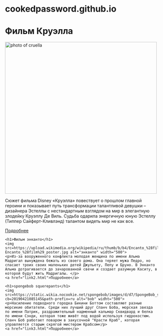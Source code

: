 # cookedpassword.github.io
<!DOCTYPE html>
<html>

<head>
	<meta charset="UTF-8">
	<title> notyou</title>
	<link rel="stylesheet" href="ussr.css">
</head>

<body>
	<h1>Фильм Круэлла </h1>
	<img src="https://upload.wikimedia.org/wikipedia/ru/1/16/Cruella_%282021%29_logo.jpg" alt="photo of cruella" width="500px">
	<p>Сюжет фильма Disney «Круэлла» повествует о прошлом главной героини и показывает путь трансформации 			талантливой девушки – дизайнера Эстеллы с нестандартным взглядом на мир в элегантную злодейку Круэллу Де 	Виль. Судьба одарила энергичную юную Эстеллу (Типпер Сайферт-Кливлэнд) талантом видеть мир не как все. 		</p>
	<a href="link.html"l>Подробнее</a>

	<h1>Фильм энканто</h1>
	<img src=https://upload.wikimedia.org/wikipedia/ru/thumb/b/b4/Encanto_%28film%29_poster.jpg/272px-Encanto_%28film%29_poster.jpg alt="энканто" width="500">
	<p>Из-за вооруженного конфликта молодая женщина по имени Альма Мадригал вынуждена бежать из своего дома. Она теряет мужа Педро, но спасает троих своих маленьких детей Джульету, Пепу и Бруно. В Энканто Альма дотрагивается до зачарованной свечи и создает разумную Каситу, в которой будут жить Мадригалы. </p>
	<a href="link2.html">Подробнее</a>
	
	<h1>spongebob squerepants</h1>
	<img src=https://static.wikia.nocookie.net/spongebob/images/d/d7/SpongeBob_stock_art.png/revision/latest?cb=20190421085145&path-prefix=ru alt="bob" widht="500">
	<p>Насиление подводного городка Бикини Боттом составляют разные морсикие обитатели. Среди них лучший друг Спанч Боба, морская звезда по имени Патрик, раздражительный надменный кальмар Сквидвард и белка по имени Сэнди, которая тоже живёт под водой используя гидрокостюм. Спанч Боб работает поваром в закусочной "Красти Краб", которая управляется старым скрягой мистером Крабсом</p>
	<a href="link3.html">Подробнее</a>
</body>
<html>
